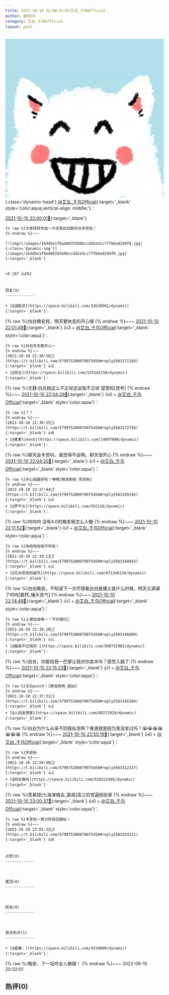 ```yaml
---
title: 2021-10-10 22:00:01(8)艾白_千鸟Official
author: 御坂IO
category: 艾白_千鸟Official
layout: post
---
```


![img](/images/9ae8b9445fd0665cc014d9080156a45271be73c6.jpg){:class='dynamic-head'}
[@艾白_千鸟Official](https://space.bilibili.com/334537711/dynamic){:target='_blank' style='color:aqua;vertical-align: middle;'}：

[2021-10-10 22:00:01🔗](https://t.bilibili.com/579975208079075458){:target='_blank'}

~~~
{% raw %}大家好好休息～今天陪白白聊天也辛苦啦！
{% endraw %}~~~

[![img](/images/1bddbe1f0ad60355b8bccdd2a3cc77f66ed294f0.jpg){:class='dynamic-img'}](/images/1bddbe1f0ad60355b8bccdd2a3cc77f66ed294f0.jpg){:target='_blank'}


↪️0 💬67 👍262


回复(8)
-------------

+ [@温胜武](https://space.bilibili.com/33630561/dynamic){:target='_blank'}：
~~~
{% raw %}白白晚安捏，明天要休息的开心哦
{% endraw %}~~~
[2021-10-10 22:01:49🔗](https://t.bilibili.com/579975208079075458#reply5562916810){:target='_blank'} 👍3
    + [@艾白_千鸟Official](https://space.bilibili.com/334537711/dynamic){:target='_blank' style='color:aqua'}：
~~~
{% raw %}白白天天都开心～
{% endraw %}~~~
[2021-10-10 22:38:58🔗](https://t.bilibili.com/579975208079075458#reply5563171183){:target='_blank'} 👍2
+ [@甘丘](https://space.bilibili.com/525142150/dynamic){:target='_blank'}：
~~~
{% raw %}文静:白白她这么不正经还说我不正经    望周知[思考]
{% endraw %}~~~
[2021-10-10 22:04:29🔗](https://t.bilibili.com/579975208079075458#reply5562937084){:target='_blank'} 👍0
    + [@艾白_千鸟Official](https://space.bilibili.com/334537711/dynamic){:target='_blank' style='color:aqua'}：
~~~
{% raw %}？？
{% endraw %}~~~
[2021-10-10 22:39:35🔗](https://t.bilibili.com/579975208079075458#reply5563172756){:target='_blank'} 👍0
+ [@麦麦likesb](https://space.bilibili.com/14097898/dynamic){:target='_blank'}：
~~~
{% raw %}聊天会辛苦吗，我觉得不会啊。聊天很开心
{% endraw %}~~~
[2021-10-10 22:04:20🔗](https://t.bilibili.com/579975208079075458#reply5562941849){:target='_blank'} 👍1
    + [@艾白_千鸟Official](https://space.bilibili.com/334537711/dynamic){:target='_blank' style='color:aqua'}：
~~~
{% raw %}开心就最好啦！嘿嘿[萌宠狗狗_乖乖狗]
{% endraw %}~~~
[2021-10-10 22:37:44🔗](https://t.bilibili.com/579975208079075458#reply5563165592){:target='_blank'} 👍2
+ [@罗不头](https://space.bilibili.com/592126/dynamic){:target='_blank'}：
~~~
{% raw %}呜呜呜 没有4.0的晚安我怎么入睡
{% endraw %}~~~
[2021-10-10 22:11:52🔗](https://t.bilibili.com/579975208079075458#reply5562991773){:target='_blank'} 👍1
    + [@艾白_千鸟Official](https://space.bilibili.com/334537711/dynamic){:target='_blank' style='color:aqua'}：
~~~
{% raw %}哈哈哈哈哈不早说！
{% endraw %}~~~
[2021-10-10 22:39:13🔗](https://t.bilibili.com/579975208079075458#reply5563168954){:target='_blank'} 👍1
+ [@艾米莉亚的披风](https://space.bilibili.com/471248139/dynamic){:target='_blank'}：
~~~
{% raw %}白白晚安，不知道下一次尽情看白白直播又是什么时候，明天又满课了呜呜[嘉然_锤头丧气]
{% endraw %}~~~
[2021-10-10 22:14:48🔗](https://t.bilibili.com/579975208079075458#reply5562998941){:target='_blank'} 👍1
    + [@艾白_千鸟Official](https://space.bilibili.com/334537711/dynamic){:target='_blank' style='color:aqua'}：
~~~
{% raw %}上课加油哦～！不许摆烂💢
{% endraw %}~~~
[2021-10-10 22:38:10🔗](https://t.bilibili.com/579975208079075458#reply5563166609){:target='_blank'} 👍1
+ [@最美不过雨天-](https://space.bilibili.com/508732965/dynamic){:target='_blank'}：
~~~
{% raw %}白白，你能给我一巴掌让我对你良木吗？感觉入脑了
{% endraw %}~~~
[2021-10-10 22:15:23🔗](https://t.bilibili.com/579975208079075458#reply5563015277){:target='_blank'} 👍1
    + [@艾白_千鸟Official](https://space.bilibili.com/334537711/dynamic){:target='_blank' style='color:aqua'}：
~~~
{% raw %}艾白punch！[萌宠狗狗_超凶]
{% endraw %}~~~
[2021-10-10 22:37:31🔗](https://t.bilibili.com/579975208079075458#reply5563165104){:target='_blank'} 👍1
+ [@人间妄想客](https://space.bilibili.com/88272929/dynamic){:target='_blank'}：
~~~
{% raw %}白白为什么从来不回我私信啊？难道就是因为我没发过吗？😭😭😭😭😭😭😭
{% endraw %}~~~
[2021-10-10 22:55:19🔗](https://t.bilibili.com/579975208079075458#reply5563283019){:target='_blank'} 👍0
    + [@艾白_千鸟Official](https://space.bilibili.com/334537711/dynamic){:target='_blank' style='color:aqua'}：
~~~
{% raw %}你说呐
{% endraw %}~~~
[2021-10-10 22:59:49🔗](https://t.bilibili.com/579975208079075458#reply5563312337){:target='_blank'} 👍1
+ [@四方森屿](https://space.bilibili.com/518221495/dynamic){:target='_blank'}：
~~~
{% raw %}羡慕捏[七海演唱会_委屈]高三的苦逼刚到家
{% endraw %}~~~
[2021-10-10 23:00:37🔗](https://t.bilibili.com/579975208079075458#reply5563321650){:target='_blank'} 👍0
    + [@艾白_千鸟Official](https://space.bilibili.com/334537711/dynamic){:target='_blank' style='color:aqua'}：
~~~
{% raw %}辛苦啦～努力终有回报哒！
{% endraw %}~~~
[2021-10-10 23:01:32🔗](https://t.bilibili.com/579975208079075458#reply5563324121){:target='_blank'} 👍0


点赞(0)
-------------



置顶(0)
-------------



转发(0)
-------------



首页热评(1)
-------------

+ [@星瞳：](https://space.bilibili.com/9150809/dynamic){:target='_blank'}：
~~~
{% raw %}晚安，下一站坏女人静姨！
{% endraw %}~~~
2022-06-15 20:32:01


热评(0)
-------------



